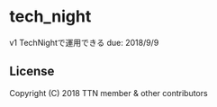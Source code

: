 # tech_night
v1 TechNightで運用できる
due: 2018/9/9

## License
Copyright (C) 2018 TTN member & other contributors
